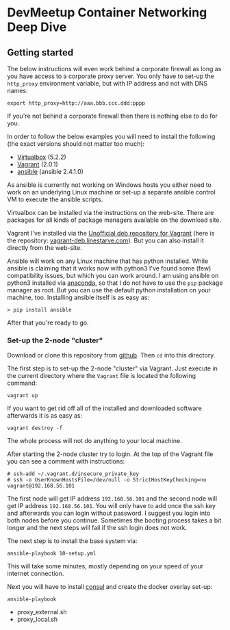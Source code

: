 # DevMeetup Container Networking Deep Dive

## Getting started

The below instructions will even work behind a corporate firewall as long as you have access to a corporate proxy server. You only have to set-up the `http_proxy` environment variable, but with IP address and not with DNS names:

    export http_proxy=http://aaa.bbb.ccc.ddd:pppp

If you're not behind a corporate firewall then there is nothing else to do for you.

In order to follow the below examples you will need to install the following (the exact versions should not matter too much):
* [Virtualbox](https://www.virtualbox.org/) (5.2.2)
* [Vagrant](https://www.vagrantup.com/) (2.0.1)
* [ansible](http://docs.ansible.com/) (ansible 2.4.1.0)

As ansible is currently not working on Windows hosts you either need to work on an underlying Linux machine or set-up a separate ansible control VM to execute the ansible scripts.

Virtualbox can be installed via the instructions on the web-site. There are packages for all kinds of package managers available on the download site.

Vagrant I've installed via the [Unofficial deb repository for Vagrant](https://github.com/wolfgang42/vagrant-deb) (here is the repository: [vagrant-deb.linestarve.com](https://vagrant-deb.linestarve.com/)). But you can also install it directly from the web-site.

Ansible will work on any Linux machine that has python installed. While ansible is claiming that it works now with python3 I've found some (few) compatibility issues, but which you can work around. I am using ansible on python3 installed via [anaconda](https://www.anaconda.com/download), so that I do not have to use the `pip` package manager as root. But you can use the default python installation on your machine, too. Installing ansible itself is as easy as:

    > pip install ansible

After that you're ready to go.

### Set-up the 2-node "cluster"

Download or clone this repository from [github](https://github.com/cs224/dev-meetup-container-networking). Then `cd` into this directory.

The first step is to set-up the 2-node "cluster" via Vagrant. Just execute in the current directory where the `Vagrant` file is located the following command:

    vagrant up

If you want to get rid off all of the installed and downloaded software afterwards it is as easy as:

    vagrant destroy -f

The whole process will not do anything to your local machine.

After starting the 2-node cluster try to login. At the top of the Vagrant file you can see a comment with instructions:

    # ssh-add ~/.vagrant.d/insecure_private_key
    # ssh -o UserKnownHostsFile=/dev/null -o StrictHostKeyChecking=no vagrant@192.168.56.101

The first node will get IP address `192.168.56.101` and the second node will get IP address `192.168.56.101`. You will only have to add once the ssh key and afterwards you can login without password. I suggest you login into both nodes before you continue. Sometimes the booting process takes a bit longer and the next steps will fail if the ssh login does not work.

The next step is to install the base system via:

    ansible-playbook 10-setup.yml

This will take some minutes, mostly depending on your speed of your internet connection.

Next you will have to install [consul](https://www.consul.io) and create the docker overlay set-up:

    ansible-playbook 


* proxy_external.sh
* proxy_local.sh
